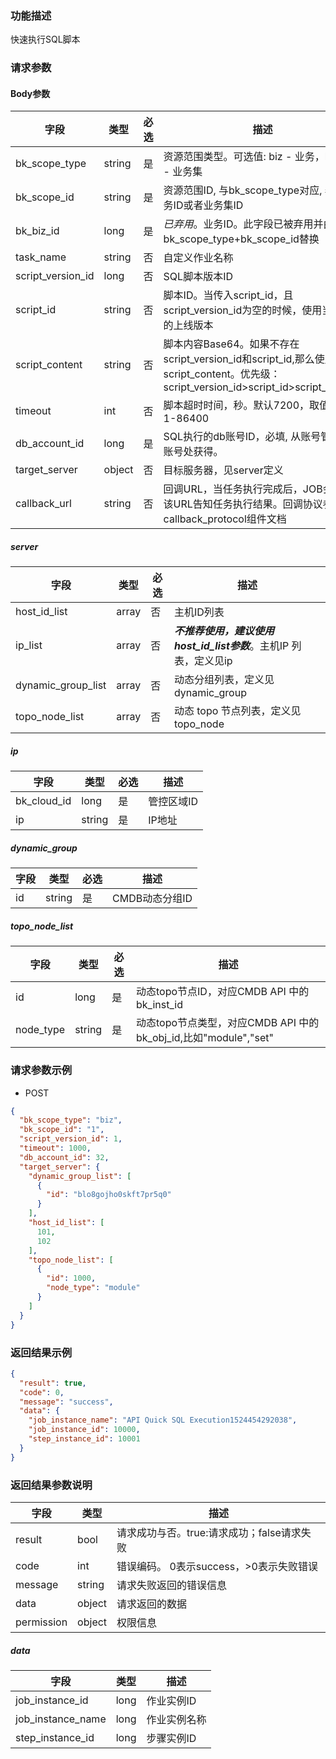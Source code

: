 ### 功能描述

快速执行SQL脚本

### 请求参数

#### Body参数

| 字段                | 类型     | 必选 | 描述                                                                                                            |
|-------------------|--------|----|---------------------------------------------------------------------------------------------------------------|
| bk_scope_type     | string | 是  | 资源范围类型。可选值: biz - 业务，biz_set - 业务集                                                                            |
| bk_scope_id       | string | 是  | 资源范围ID, 与bk_scope_type对应, 表示业务ID或者业务集ID                                                                       |
| bk_biz_id         | long   | 是  | *已弃用*。业务ID。此字段已被弃用并由字段bk_scope_type+bk_scope_id替换                                                             |
| task_name         | string | 否  | 自定义作业名称                                                                                                       |
| script_version_id | long   | 否  | SQL脚本版本ID                                                                                                     |
| script_id         | string | 否  | 脚本ID。当传入script_id，且script_version_id为空的时候，使用当前脚本的上线版本                                                         |
| script_content    | string | 否  | 脚本内容Base64。如果不存在script_version_id和script_id,那么使用script_content。优先级：script_version_id>script_id>script_content |
| timeout           | int    | 否  | 脚本超时时间，秒。默认7200，取值范围1-86400                                                                                   |
| db_account_id     | long   | 是  | SQL执行的db账号ID，必填, 从账号管理-DB账号处获得。                                                                               |
| target_server     | object | 否  | 目标服务器，见server定义                                                                                               |
| callback_url      | string | 否  | 回调URL，当任务执行完成后，JOB会调用该URL告知任务执行结果。回调协议参考callback_protocol组件文档                                                 |

##### server

| 字段                 | 类型    | 必选 | 描述                                           |
|--------------------|-------|----|----------------------------------------------|
| host_id_list       | array | 否  | 主机ID列表                                       |
| ip_list            | array | 否  | ***不推荐使用，建议使用host_id_list参数***。主机IP 列表，定义见ip |
| dynamic_group_list | array | 否  | 动态分组列表，定义见dynamic_group                      |
| topo_node_list     | array | 否  | 动态 topo 节点列表，定义见topo_node                    |

##### ip

| 字段          | 类型     | 必选 | 描述     |
|-------------|--------|----|--------|
| bk_cloud_id | long   | 是  | 管控区域ID |
| ip          | string | 是  | IP地址   |

##### dynamic_group

| 字段 | 类型     | 必选 | 描述         |
|----|--------|----|------------|
| id | string | 是  | CMDB动态分组ID |

##### topo_node_list

| 字段        | 类型     | 必选 | 描述                                                  |
|-----------|--------|----|-----------------------------------------------------|
| id        | long   | 是  | 动态topo节点ID，对应CMDB API 中的 bk_inst_id                 |
| node_type | string | 是  | 动态topo节点类型，对应CMDB API 中的 bk_obj_id,比如"module","set" |

### 请求参数示例

- POST

```json
{
  "bk_scope_type": "biz",
  "bk_scope_id": "1",
  "script_version_id": 1,
  "timeout": 1000,
  "db_account_id": 32,
  "target_server": {
    "dynamic_group_list": [
      {
        "id": "blo8gojho0skft7pr5q0"
      }
    ],
    "host_id_list": [
      101,
      102
    ],
    "topo_node_list": [
      {
        "id": 1000,
        "node_type": "module"
      }
    ]
  }
}
```

### 返回结果示例

```json
{
  "result": true,
  "code": 0,
  "message": "success",
  "data": {
    "job_instance_name": "API Quick SQL Execution1524454292038",
    "job_instance_id": 10000,
    "step_instance_id": 10001
  }
}
```

### 返回结果参数说明

| 字段         | 类型     | 描述                         |
|------------|--------|----------------------------|
| result     | bool   | 请求成功与否。true:请求成功；false请求失败 |
| code       | int    | 错误编码。 0表示success，>0表示失败错误  |
| message    | string | 请求失败返回的错误信息                |
| data       | object | 请求返回的数据                    |
| permission | object | 权限信息                       |

##### data

| 字段                | 类型   | 描述     |
|-------------------|------|--------|
| job_instance_id   | long | 作业实例ID |
| job_instance_name | long | 作业实例名称 |
| step_instance_id  | long | 步骤实例ID |
